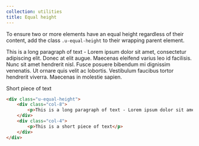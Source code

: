 ```yaml
---
collection: utilities
title: Equal height
---
```


To ensure two or more elements have an equal height regardless of their content, add the class `.u-equal-height` to their wrapping parent element.

<div class="u-equal-height theme__outline">
    <div class="u-equal-height__item theme__outline--inner">
        <p>This is a long paragraph of text - Lorem ipsum dolor sit amet, consectetur adipiscing elit. Donec at elit augue. Maecenas eleifend varius leo id facilisis. Nunc sit amet hendrerit nisl. Fusce posuere bibendum mi dignissim venenatis. Ut ornare quis velit ac lobortis. Vestibulum faucibus tortor hendrerit viverra. Maecenas in molestie sapien.</p>
    </div>
    <div class="u-equal-height__item theme__outline--inner">
        <p>Short piece of text</p>
    </div>
</div>

```html
<div class="u-equal-height">
    <div class="col-8">
        <p>This is a long paragraph of text - Lorem ipsum dolor sit amet, consectetur adipiscing elit. Donec at elit augue. Maecenas eleifend varius leo id facilisis. Nunc sit amet hendrerit nisl. Fusce posuere bibendum mi dignissim venenatis. Ut ornare quis velit ac lobortis. Vestibulum faucibus tortor hendrerit viverra. Maecenas in molestie sapien.</p>
    </div>
    <div class="col-4">
        <p>This is a short piece of text</p>
    </div>
</div>
```
